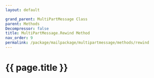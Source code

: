 ```yaml
---
layout: default

grand_parent: MultiPartMessage Class
parent: Methods
Decompressor: false
title: MultiPartMessage.Rewind Method
nav_order: 9
permalink: /package/mailpackage/multipartmessage/methods/rewind
---
```

# {{ page.title }}